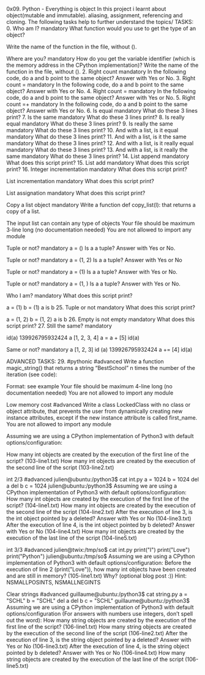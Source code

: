 0x09. Python - Everything is object In this project i learnt about object(mutable and immutable). aliasing, assignment, referencing and cloning. The following tasks help to further understand the topics/ TASKS: 0. Who am I? mandatory What function would you use to get the type of an object?

Write the name of the function in the file, without ().

Where are you? mandatory How do you get the variable identifier (which is the memory address in the CPython implementation)?
Write the name of the function in the file, without (). 2. Right count mandatory In the following code, do a and b point to the same object? Answer with Yes or No. 3. Right count = mandatory In the following code, do a and b point to the same object? Answer with Yes or No. 4. Right count = mandatory In the following code, do a and b point to the same object? Answer with Yes or No. 5. Right count =+ mandatory In the following code, do a and b point to the same object? Answer with Yes or No. 6. Is equal mandatory What do these 3 lines print? 7. Is the same mandatory What do these 3 lines print? 8. Is really equal mandatory What do these 3 lines print? 9. Is really the same mandatory What do these 3 lines print? 10. And with a list, is it equal mandatory What do these 3 lines print? 11. And with a list, is it the same mandatory What do these 3 lines print? 12. And with a list, is it really equal mandatory What do these 3 lines print? 13. And with a list, is it really the same mandatory What do these 3 lines print? 14. List append mandatory What does this script print? 15. List add mandatory What does this script print? 16. Integer incrementation mandatory What does this script print?

List incrementation mandatory What does this script print?

List assignation mandatory What does this script print?

Copy a list object mandatory Write a function def copy_list(l): that returns a copy of a list.

The input list can contain any type of objects Your file should be maximum 3-line long (no documentation needed) You are not allowed to import any module

Tuple or not? mandatory a = () Is a a tuple? Answer with Yes or No.

Tuple or not? mandatory a = (1, 2) Is a a tuple? Answer with Yes or No

Tuple or not? mandatory a = (1) Is a a tuple? Answer with Yes or No.

Tuple or not? mandatory a = (1, ) Is a a tuple? Answer with Yes or No.

Who I am? mandatory What does this script print?

a = (1) b = (1) a is b 25. Tuple or not mandatory What does this script print?

a = (1, 2) b = (1, 2) a is b 26. Empty is not empty mandatory What does this script print? 27. Still the same? mandatory

id(a) 139926795932424 a [1, 2, 3, 4] a = a + [5] id(a)

Same or not? mandatory
a [1, 2, 3] id (a) 139926795932424 a += [4] id(a)

ADVANCED TASKS: 29. #pythonic #advanced Write a function magic_string() that returns a string “BestSchool” n times the number of the iteration (see code):

Format: see example Your file should be maximum 4-line long (no documentation needed) You are not allowed to import any module

Low memory cost #advanced Write a class LockedClass with no class or object attribute, that prevents the user from dynamically creating new instance attributes, except if the new instance attribute is called first_name.
You are not allowed to import any module

Assuming we are using a CPython implementation of Python3 with default options/configuration:

How many int objects are created by the execution of the first line of the script? (103-line1.txt) How many int objects are created by the execution of the second line of the script (103-line2.txt)

int 2/3 #advanced julien@ubuntu:/python3$ cat int.py a = 1024 b = 1024 del a del b c = 1024 julien@ubuntu:/python3$ Assuming we are using a CPython implementation of Python3 with default options/configuration:
How many int objects are created by the execution of the first line of the script? (104-line1.txt) How many int objects are created by the execution of the second line of the script (104-line2.txt) After the execution of line 3, is the int object pointed by a deleted? Answer with Yes or No (104-line3.txt) After the execution of line 4, is the int object pointed by b deleted? Answer with Yes or No (104-line4.txt) How many int objects are created by the execution of the last line of the script (104-line5.txt)

int 3/3 #advanced julien@twix:/tmp/so$ cat int.py print("I") print("Love") print("Python") julien@ubuntu:/tmp/so$ Assuming we are using a CPython implementation of Python3 with default options/configuration:
Before the execution of line 2 (print("Love")), how many int objects have been created and are still in memory? (105-line1.txt) Why? (optional blog post :)) Hint: NSMALLPOSINTS, NSMALLNEGINTS

Clear strings #advanced guillaume@ubuntu:/python3$ cat string.py a = "SCHL" b = "SCHL" del a del b c = "SCHL" guillaume@ubuntu:/python3$ Assuming we are using a CPython implementation of Python3 with default options/configuration (For answers with numbers use integers, don’t spell out the word):
How many string objects are created by the execution of the first line of the script? (106-line1.txt) How many string objects are created by the execution of the second line of the script (106-line2.txt) After the execution of line 3, is the string object pointed by a deleted? Answer with Yes or No (106-line3.txt) After the execution of line 4, is the string object pointed by b deleted? Answer with Yes or No (106-line4.txt) How many string objects are created by the execution of the last line of the script (106-line5.txt)
